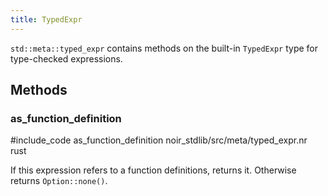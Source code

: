```yaml
---
title: TypedExpr
---
```


`std::meta::typed_expr` contains methods on the built-in `TypedExpr` type for type-checked expressions.

## Methods

### as_function_definition

#include_code as_function_definition noir_stdlib/src/meta/typed_expr.nr rust

If this expression refers to a function definitions, returns it. Otherwise returns `Option::none()`.